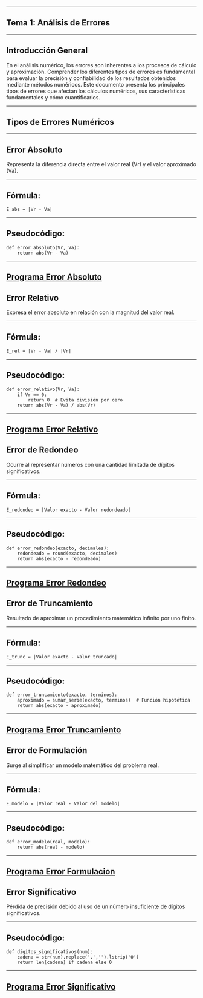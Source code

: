 ------------------------------
Tema 1: Análisis de Errores
------------------------------
------------------------------
Introducción General
------------------------------

En el análisis numérico, los errores son inherentes a los procesos de cálculo y aproximación. Comprender los diferentes tipos de errores es fundamental para evaluar la precisión y confiabilidad de los resultados obtenidos mediante métodos numéricos. Este documento presenta los principales tipos de errores que afectan los cálculos numéricos, sus características fundamentales y cómo cuantificarlos.

------------------------------
Tipos de Errores Numéricos
------------------------------
------------------------------
Error Absoluto
------------------------------
Representa la diferencia directa entre el valor real (Vr) y el valor aproximado (Va).

------------------------------
Fórmula: 
------------------------------
`E_abs = |Vr - Va|`

------------------------------
Pseudocódigo:
------------------------------
```
def error_absoluto(Vr, Va):
    return abs(Vr - Va)
```
-----------------------------
[Programa Error Absoluto](https://github.com/america456/MetodosNumericos/blob/dd733a1a336243c5868ca85a019975934bebf853/src/Tema1/ErrorAbsoluto.java)
------------------------------
Error Relativo
------------------------------
Expresa el error absoluto en relación con la magnitud del valor real.

------------------------------
Fórmula:
------------------------------
`E_rel = |Vr - Va| / |Vr|`

------------------------------
Pseudocódigo:
------------------------------
```
def error_relativo(Vr, Va):
    if Vr == 0:
        return 0  # Evita división por cero
    return abs(Vr - Va) / abs(Vr)
```
------------------------------
[Programa Error Relativo](https://github.com/america456/MetodosNumericos/blob/e7b2ae3c928fab1e49e6ad020dd651818d835bca/src/Tema1/ErrorRelativo.java)
------------------------------
 Error de Redondeo
------------------------------

Ocurre al representar números con una cantidad limitada de dígitos significativos.

------------------------------
Fórmula:
------------------------------
`E_redondeo = |Valor exacto - Valor redondeado|`

------------------------------
Pseudocódigo:
------------------------------
```
def error_redondeo(exacto, decimales):
    redondeado = round(exacto, decimales)
    return abs(exacto - redondeado)
```
------------------------------
[Programa Error Redondeo](https://github.com/america456/MetodosNumericos/blob/e7b2ae3c928fab1e49e6ad020dd651818d835bca/src/Tema1/ErrorRedondeo.java)
------------------------------
Error de Truncamiento
------------------------------

Resultado de aproximar un procedimiento matemático infinito por uno finito.

------------------------------
Fórmula:
------------------------------
`E_trunc = |Valor exacto - Valor truncado|`

------------------------------

Pseudocódigo:
------------------------------
```
def error_truncamiento(exacto, terminos):
    aproximado = sumar_serie(exacto, terminos)  # Función hipotética
    return abs(exacto - aproximado)
```
-----------------------------
[Programa Error Truncamiento](https://github.com/america456/MetodosNumericos/blob/e7b2ae3c928fab1e49e6ad020dd651818d835bca/src/Tema1/ErrorTruncamiento.java)
------------------------------
Error de Formulación
------------------------------

Surge al simplificar un modelo matemático del problema real.

------------------------------
Fórmula:
------------------------------
`E_modelo = |Valor real - Valor del modelo|`

------------------------------

Pseudocódigo:
------------------------------
```
def error_modelo(real, modelo):
    return abs(real - modelo)
```
-----------------------------
[Programa Error Formulacion](https://github.com/america456/MetodosNumericos/blob/e7b2ae3c928fab1e49e6ad020dd651818d835bca/src/Tema1/ErrorFormulacion.java
)
------------------------------
Error Significativo
------------------------------

Pérdida de precisión debido al uso de un número insuficiente de dígitos significativos.

------------------------------

Pseudocódigo:
------------------------------
```
def digitos_significativos(num):
    cadena = str(num).replace('.','').lstrip('0')
    return len(cadena) if cadena else 0
```
------------------------------
[Programa Error Significativo](https://github.com/america456/MetodosNumericos/blob/e7b2ae3c928fab1e49e6ad020dd651818d835bca/src/Tema1/ErrorSignificativo.java)
------------------------------
